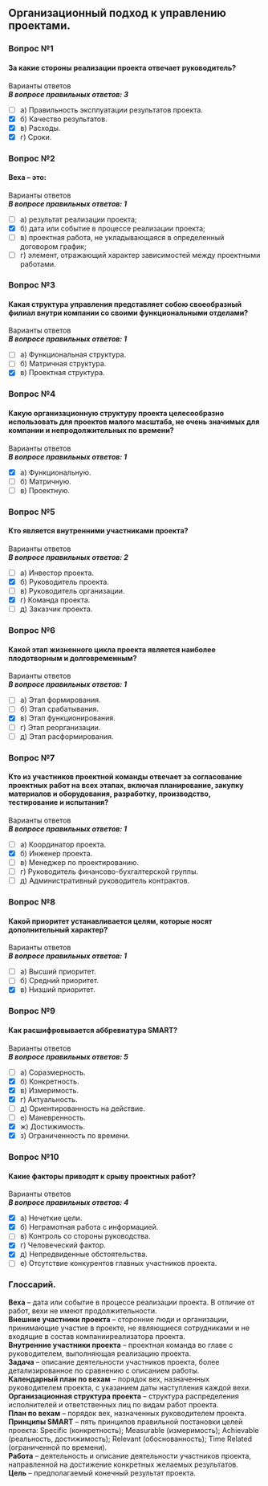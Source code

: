 ## Организационный подход к управлению проектами.
### Вопрос №1
#### За какие стороны реализации проекта отвечает руководитель?<br>
Варианты ответов<br>
***В вопросе правильных ответов: 3***
- [ ] а) Правильность эксплуатации результатов проекта.
- [X] б) Качество результатов.
- [X] в) Расходы.
- [X] г) Сроки.
### Вопрос №2
#### Веха – это:<br>
Варианты ответов<br>
***В вопросе правильных ответов: 1***
- [ ] а) результат реализации проекта;
- [X] б) дата или событие в процессе реализации проекта;
- [ ] в) проектная работа, не укладывающаяся в определенный договором график;
- [ ] г) элемент, отражающий характер зависимостей между проектными работами.
### Вопрос №3
#### Какая структура управления представляет собою своеобразный филиал внутри компании со своими функциональными отделами?<br>
Варианты ответов<br>
***В вопросе правильных ответов: 1***
- [ ] а) Функциональная структура.
- [ ] б) Матричная структура.
- [X] в) Проектная структура.
### Вопрос №4
#### Какую организационную структуру проекта целесообразно использовать для проектов малого масштаба, не очень значимых для компании и непродолжительных по времени?<br>
Варианты ответов<br>
***В вопросе правильных ответов: 1***
- [X] а) Функциональную.
- [ ] б) Матричную.
- [ ] в) Проектную.
### Вопрос №5
#### Кто является внутренними участниками проекта?<br>
Варианты ответов<br>
***В вопросе правильных ответов: 2***
- [ ] а) Инвестор проекта.
- [X] б) Руководитель проекта.
- [ ] в) Руководитель организации.
- [X] г) Команда проекта.
- [ ] д) Заказчик проекта.
### Вопрос №6
#### Какой этап жизненного цикла проекта является наиболее плодотворным и долговременным?<br>
Варианты ответов<br>
***В вопросе правильных ответов: 1***
- [ ] а) Этап формирования.
- [ ] б) Этап срабатывания.
- [X] в) Этап функционирования.
- [ ] г) Этап реорганизации.
- [ ] д) Этап расформирования.
### Вопрос №7
#### Кто из участников проектной команды отвечает за согласование проектных работ на всех этапах, включая планирование, закупку материалов и оборудования, разработку, производство, тестирование и испытания?<br>
Варианты ответов<br>
***В вопросе правильных ответов: 1***
- [ ] а) Координатор проекта.
- [X] б) Инженер проекта.
- [ ] в) Менеджер по проектированию.
- [ ] г) Руководитель финансово-бухгалтерской группы.
- [ ] д) Административный руководитель контрактов.
### Вопрос №8
#### Какой приоритет устанавливается целям, которые носят дополнительный характер?<br>
Варианты ответов<br>
***В вопросе правильных ответов: 1***
- [ ] а) Высший приоритет.
- [ ] б) Средний приоритет.
- [X] в) Низший приоритет.
### Вопрос №9
#### Как расшифровывается аббревиатура SMART?<br>
Варианты ответов<br>
***В вопросе правильных ответов: 5***
- [ ] а) Соразмерность.
- [X] б) Конкретность.
- [X] в) Измеримость.
- [X] г) Актуальность.
- [ ] д) Ориентированность на действие.
- [ ] е) Маневренность.
- [X] ж) Достижимость.
- [X] з) Ограниченность по времени.
### Вопрос №10
#### Какие факторы приводят к срыву проектных работ?<br>
Варианты ответов<br>
***В вопросе правильных ответов: 4***
- [X] а) Нечеткие цели.
- [X] б) Неграмотная работа с информацией.
- [ ] в) Контроль со стороны руководства.
- [X] г) Человеческий фактор.
- [X] д) Непредвиденные обстоятельства.
- [ ] е) Отсутствие конкурентов главных участников проекта.

### Глоссарий.

**Веха** – дата или событие в процессе реализации проекта. В отличие от работ, вехи не имеют продолжительности.<br> 
**Внешние участники проекта** – сторонние люди и организации, принимающие участие в проекте, не являющиеся сотрудниками и не входящие в состав компанииреализатора проекта. <br>
**Внутренние участники проекта** – проектная команда во главе с руководителем, выполняющая реализацию проекта.<br> 
**Задача** – описание деятельности участников проекта, более детализированное по сравнению с описанием работы. <br>
**Календарный план по вехам** – порядок вех, назначенных руководителем проекта, с указанием даты наступления каждой вехи. <br>
**Организационная структура проекта** – структура распределения исполнителей и ответственных лиц по видам работ проекта. <br>
**План по вехам** – порядок вех, назначенных руководителем проекта.<br>
**Принципы SMART** – пять принципов правильной постановки целей проекта: Specific (конкретность); Measurable (измеримость); Achievable (реальность, достижимость); Relevant (обоснованность); Time Related (ограниченной по времени). <br>
**Работа** – деятельность и описание деятельности участников проекта, направленной на достижение конкретных желаемых результатов.<br> 
**Цель** – предполагаемый конечный результат проекта.<br>
